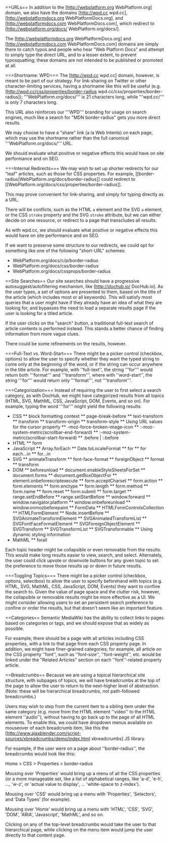 ==URLs==
In addition to the [http://webplatform.org WebPlatform.org] domain, we also have the domains [http://wpd.cc wpd.cc], [http://webplatformdocs.org WebPlatformDocs.org], and [http://webplatformdocs.com WebPlatformDocs.com], which redirect to [http://webplatform.org/docs/ WebPlatform.org/docs/].

The [http://webplatformdocs.org WebPlatformDocs.org] and [http://webplatformdocs.com WebPlatformDocs.com] domains are simply there to catch typos and people who hear "Web Platform Docs" and attempt to simply type the direct URL, and to a lesser extent, to prevent typosquatting; these domains are not intended to be published or promoted at all.

===Shortname: WPD===
The [http://wpd.cc wpd.cc] domain, however, is meant to be part of our strategy. For link-sharing on Twitter or other character-limiting services, having a shortname like this will be useful (e.g. [http://wpd.cc/css/properties/border-radius wpd.cc/css/properties/border-radius]); '''WebPlatform.org/docs/''' is 21 characters long, while '''wpd.cc/''' is only 7 characters long. 

This URL also reinforces our '''WPD''' branding for usage on search engines, much like a search for "MDN border-radius" gets you more direct results.

We may choose to have a "share" link (a la Web Intents) on each page, which may use the shortname rather than the full canonical '''WebPlatform.org/docs/''' URL. 

We should evaluate what positive or negative effects this would have on site performance and on SEO.

===Internal Redirects===
We may wish to set up shorter redirects for our "leaf" articles, such as those for CSS properties. For example, [[border-radius|WebPlatform.org/docs/border-radius]] could redirect to [[WebPlatform.org/docs/css/properties/border-radius]].

This may prove convenient for link-sharing, and simply for typing directly as a URL.

There will be conflicts, such as the HTML <code>a</code> element and the SVG <code>a</code> element, or the CSS <code>stroke</code> property and the SVG <code>stroke</code> attribute, but we can either decide on one resource, or redirect to a page that transcludes all results.

As with wpd.cc, we should evaluate what positive or negative effects this would have on site performance and on SEO.

If we want to preserve some structure to our redirects, we could opt for something like one of the following "short-URL" schemes:
* WebPlatform.org/docs/c/p/border-radius
* WebPlatform.org/docs/css/border-radius
* WebPlatform.org/docs/cssprops/border-radius

==Site Searches==
Our site searches should have a progressive autosuggest/autofiltering mechanism, like [http://dochub.io/ DocHub.io]. As the user types, a set of options are presented to them, based on the title of the article (which includes most or all keywords).  This will satisfy most queries that a user might have if they already have an idea of what they are looking for, and bypasses the need to load a separate results page if the user is looking for a titled article.

If the user clicks on the "search" button, a traditional full-text search of article contents is performed instead. This stands a better chance of finding information from more vague clues.

There could be some refinements on the results, however.

===Full-Text vs. Word-Start===
There might be a picker control (checkbox, options) to allow the user to specify whether they want the typed string to come only at the beginning of the word, or if the string can occur anywhere in the title article.  For example, with ''full-text'', the string '''for''' would return both '''format''' and '''transform''', where with ''word-start'', the string '''for''' would return only '''format''', not '''transform'''.

===Categorization===
Instead of requiring the user to first select a search category, as with DocHub, we might have categorized results from all topics (HTML, SVG, MathML, CSS, JavaScript, DOM, Events, and so on). For example, typing the word '''for''' might yield the following results:
* CSS
** block formatting context
** page-break-before
** text-transform
** transform
** transform-origin
** transform-style
** Using URL values for the cursor property
** -moz-force-broken-image-icon
** :-moz-system-metric(scrollbar-end-forward)
** :-moz-system-metric(scrollbar-start-forward)
** :before | ::before
* HTML
** form
* JavaScript
** Array.forEach
** Date.toLocaleFormat
** for
** for each...in
** for...in
* SVG
** animateTransform
** font-face-format
** foreignObject
** format
** transform
* DOM
** beforeunload
** document.enableStyleSheetsForSet
** document.forms
** document.getBoxObjectFor
** element.onbeforescriptexecute
** form.acceptCharset
** form.action
** form.elements
** form.enctype
** form.length
** form.method
** form.name
** form.reset
** form.submit
** form.target
** range.setEndBefore
** range.setStartBefore
** window.forward
** window.navigator.platform
** window.onbeforeunload
** window.onmozbeforepaint
** FormData
** HTMLFormControlsCollection
** HTMLFormElement
** Node.insertBefore
** SVGAnimateTransformElement
** SVGAnimatedTransformList
** SVGFontFaceFormatElement
** SVGForeignObjectElement
** SVGTransform
** SVGTransformList
** SVGTransformable
** Using dynamic styling information
* MathML
** forall

Each topic header might be collapsible or even removable from the results. This would make long results easier to view, search, and select. Alternately, the user could click upvote or downvote buttons for any given topic to set the preference to move those results up or down in future results.

===Toggling Topics===
There might be a picker control (checkbox, options, selectbox) to allow the user to specify beforehand with topics (e.g. HTML, SVG, MathML, CSS, JavaScript, DOM, Events) they want to confine the search to. Given the value of page space and the clutter risk, however, the collapsible or removable results might be more effective as a UI.  We might consider allowing users to set an persistent search preference to confine or order the results, but that doesn't seem like an important feature.

==Categories==
Semantic MediaWiki has the ability to collect links to pages based on categories or tags, and we should expose that as widely as possible.

For example, there should be a page with all articles including CSS properties, with a link to that page from each CSS property page. In addition, we might have finer-grained categories; for example, all article on the CSS property ''font'', such as ''font-size'', ''font-weight'', etc. would be linked under the "Related Articles" section on each ''font''-related property article.

==Breadcrumbs==
Because we are using a topical hierarchical site structure, with subpages of topics, we will have breadcrumbs at the top of the page to allow the user to return to the next-higher level of abstraction. (Note: these will be hierarchical breadcrumbs, not path-followed breadcrumbs.)

Users may wish to step from the current item to a sibling item under the same category (e.g. move from the HTML element ''video'' to the HTML element ''audio''), without having to go back up to the page of all HTML elements. To enable this, we could have dropdown menus available on mouseover of each breadcrumb item, like this the [http://www.ajaxblender.com/script-sources/xbreadcrumbs/demo/index.html xbreadcrumbs] JS library.

For example, if the user were on a page about ''border-radius'', the breadcrumbs would look like this:

 Home > CSS > Properties > border-radius

Mousing over 'Properties' would bring up a menu of all the CSS properties (or a more manageable set, like a list of alphabetical ranges, like 'a-d', 'e-h', ..., 'w-z', or 'actual value to display', ... 'white-space to z-index').

Mousing over 'CSS' would bring up a menu with 'Properties', 'Selectors', and 'Data Types' (for example).

Mousing over 'Home' would bring up a menu with 'HTML', 'CSS', 'SVG', 'DOM', 'ARIA', 'Javascript', 'MathML', and so on.

Clicking on any of the top-level breadcrumbs would take the user to that hierarchical page, while clicking on the menu item would jump the user directly to that content page.